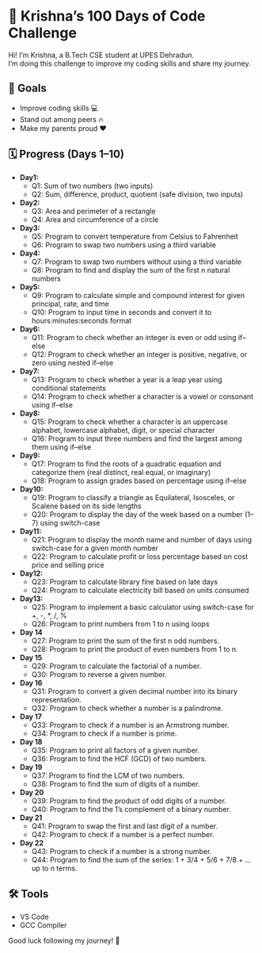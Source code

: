 # 🚀 Krishna’s 100 Days of Code Challenge

Hi! I’m Krishna, a B.Tech CSE student at UPES Dehradun.  
I’m doing this challenge to improve my coding skills and share my journey.

## 🎯 Goals
- Improve coding skills 💻  
- Stand out among peers 🔥  
- Make my parents proud ❤️

## 🗓 Progress (Days 1–10)
- **Day1:** 
  - Q1: Sum of two numbers (two inputs)
  - Q2: Sum, difference, product, quotient (safe division, two inputs)
- **Day2:** 
  - Q3: Area and perimeter of a rectangle
  - Q4: Area and circumference of a circle
- **Day3:** 
  - Q5: Program to convert temperature from Celsius to Fahrenheit
  - Q6: Program to swap two numbers using a third variable
- **Day4:** 
  - Q7: Program to swap two numbers without using a third variable
  - Q8: Program to find and display the sum of the first n natural numbers
- **Day5:** 
  - Q9: Program to calculate simple and compound interest for given principal, rate, and time
  - Q10: Program to input time in seconds and convert it to hours:minutes:seconds format
- **Day6:** 
  - Q11: Program to check whether an integer is even or odd using if–else
  - Q12: Program to check whether an integer is positive, negative, or zero using nested if–else
- **Day7:** 
  - Q13: Program to check whether a year is a leap year using conditional statements
  - Q14: Program to check whether a character is a vowel or consonant using if–else
- **Day8:** 
  - Q15: Program to check whether a character is an uppercase alphabet, lowercase alphabet, digit, or special character
  - Q16: Program to input three numbers and find the largest among them using if–else
- **Day9:** 
  - Q17: Program to find the roots of a quadratic equation and categorize them (real distinct, real equal, or imaginary)
  - Q18: Program to assign grades based on percentage using if–else
- **Day10:** 
  - Q19: Program to classify a triangle as Equilateral, Isosceles, or Scalene based on its side lengths
  - Q20: Program to display the day of the week based on a number (1–7) using switch-case
- **Day11:** 
  - Q21: Program to display the month name and number of days using switch-case for a given month number
  - Q22: Program to calculate profit or loss percentage based on cost price and selling price
- **Day12:** 
  - Q23: Program to calculate library fine based on late days
  - Q24: Program to calculate electricity bill based on units consumed
- **Day13:** 
  - Q25: Program to implement a basic calculator using switch-case for +, -, *, /, %
  - Q26: Program to print numbers from 1 to n using loops
- **Day 14**
  - Q27: Program to print the sum of the first n odd numbers.
  - Q28: Program to print the product of even numbers from 1 to n.
- **Day 15**
  - Q29: Program to calculate the factorial of a number.
  - Q30: Program to reverse a given number.
- **Day 16**
  - Q31: Program to convert a given decimal number into its binary representation.
  - Q32: Program to check whether a number is a palindrome.
- **Day 17**
  - Q33: Program to check if a number is an Armstrong number.
  - Q34: Program to check if a number is prime.
- **Day 18**
  - Q35: Program to print all factors of a given number.
  - Q36: Program to find the HCF (GCD) of two numbers.
- **Day 19**
  - Q37: Program to find the LCM of two numbers.
  - Q38: Program to find the sum of digits of a number.
- **Day 20**
  - Q39: Program to find the product of odd digits of a number.
  - Q40: Program to find the 1’s complement of a binary number.
- **Day 21**
  - Q41: Program to swap the first and last digit of a number.
  - Q42: Program to check if a number is a perfect number.
- **Day 22**
  - Q43: Program to check if a number is a strong number.
  - Q44: Program to find the sum of the series: 1 + 3/4 + 5/6 + 7/8 + … up to n terms.














## 🛠 Tools
- VS Code  
- GCC Compiler

Good luck following my journey! 💪
